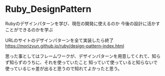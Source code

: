 # Ruby_DesignPattern
Rubyのデザインパターンを学び、現在の開発に使えるのか
今後の設計に活かすことができるのかを学ぶ

URLのサイトのデザインパターンを全て実装したら終了
https://morizyun.github.io/ruby/design-pattern-index.html

思った事としてはフレームワークが、デザインパターンを用意してくれて、知らず知らずのうちに、それを使っていたこと
知っていて使っていると知らないで使っているじゃ差が出ると思うので知れてよかったと思う。
